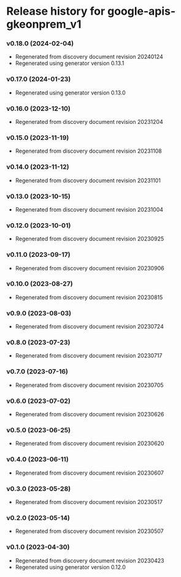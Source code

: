 # Release history for google-apis-gkeonprem_v1

### v0.18.0 (2024-02-04)

* Regenerated from discovery document revision 20240124
* Regenerated using generator version 0.13.1

### v0.17.0 (2024-01-23)

* Regenerated using generator version 0.13.0

### v0.16.0 (2023-12-10)

* Regenerated from discovery document revision 20231204

### v0.15.0 (2023-11-19)

* Regenerated from discovery document revision 20231108

### v0.14.0 (2023-11-12)

* Regenerated from discovery document revision 20231101

### v0.13.0 (2023-10-15)

* Regenerated from discovery document revision 20231004

### v0.12.0 (2023-10-01)

* Regenerated from discovery document revision 20230925

### v0.11.0 (2023-09-17)

* Regenerated from discovery document revision 20230906

### v0.10.0 (2023-08-27)

* Regenerated from discovery document revision 20230815

### v0.9.0 (2023-08-03)

* Regenerated from discovery document revision 20230724

### v0.8.0 (2023-07-23)

* Regenerated from discovery document revision 20230717

### v0.7.0 (2023-07-16)

* Regenerated from discovery document revision 20230705

### v0.6.0 (2023-07-02)

* Regenerated from discovery document revision 20230626

### v0.5.0 (2023-06-25)

* Regenerated from discovery document revision 20230620

### v0.4.0 (2023-06-11)

* Regenerated from discovery document revision 20230607

### v0.3.0 (2023-05-28)

* Regenerated from discovery document revision 20230517

### v0.2.0 (2023-05-14)

* Regenerated from discovery document revision 20230507

### v0.1.0 (2023-04-30)

* Regenerated from discovery document revision 20230423
* Regenerated using generator version 0.12.0

